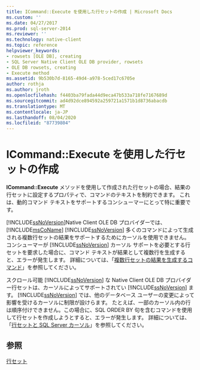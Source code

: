 ```yaml
---
title: ICommand::Execute を使用した行セットの作成 | Microsoft Docs
ms.custom: ''
ms.date: 04/27/2017
ms.prod: sql-server-2014
ms.reviewer: ''
ms.technology: native-client
ms.topic: reference
helpviewer_keywords:
- rowsets [OLE DB], creating
- SQL Server Native Client OLE DB provider, rowsets
- OLE DB rowsets, creating
- Execute method
ms.assetid: 9b530b7d-8165-49d4-a978-5ced17c6705e
author: rothja
ms.author: jroth
ms.openlocfilehash: f4403ba79fada44d9eca47b533a718fe7167689d
ms.sourcegitcommit: ad4d92dce894592a259721a1571b1d8736abacdb
ms.translationtype: MT
ms.contentlocale: ja-JP
ms.lasthandoff: 08/04/2020
ms.locfileid: "87739804"
---
```

# <a name="creating-rowsets-with-icommandexecute"></a>ICommand::Execute を使用した行セットの作成
  **ICommand::Execute** メソッドを使用して作成された行セットの場合、結果の行セットに設定するプロパティで、コマンドのテキストを制約できます。 これは、動的コマンド テキストをサポートするコンシューマーにとって特に重要です。  
  
 [!INCLUDE[ssNoVersion](../../includes/ssnoversion-md.md)]Native Client OLE DB プロバイダーでは、 [!INCLUDE[msCoName](../../includes/msconame-md.md)] [!INCLUDE[ssNoVersion](../../includes/ssnoversion-md.md)] 多くのコマンドによって生成される複数行セットの結果をサポートするためにカーソルを使用できません。 コンシューマーが [!INCLUDE[ssNoVersion](../../includes/ssnoversion-md.md)] カーソル サポートを必要とする行セットを要求した場合に、コマンド テキストが結果として複数行を生成すると、エラーが発生します。 詳細については、「[複数行セットの結果を生成するコマンド](../native-client-ole-db-commands/commands-generating-multiple-rowset-results.md)」を参照してください。  
  
 スクロール可能 [!INCLUDE[ssNoVersion](../../includes/ssnoversion-md.md)] な Native Client OLE DB プロバイダー行セットは、カーソルによってサポートされてい [!INCLUDE[ssNoVersion](../../includes/ssnoversion-md.md)] ます。 [!INCLUDE[ssNoVersion](../../includes/ssnoversion-md.md)] では、他のデータベース ユーザーの変更によって影響を受けるカーソルに制限が設けらます。 たとえば、一部のカーソル内の行は順序付けできません。この場合に、SQL ORDER BY 句を含むコマンドを使用して行セットを作成しようとすると、エラーが発生します。 詳細については、「[行セットと SQL Server カーソル](rowsets-and-sql-server-cursors.md)」を参照してください。  
  
## <a name="see-also"></a>参照  
 [行セット](rowsets.md)  
  
  
